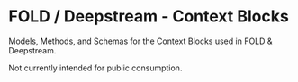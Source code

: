 FOLD / Deepstream - Context Blocks
=============

Models, Methods, and Schemas for the Context Blocks used in FOLD & Deepstream.

Not currently intended for public consumption.

